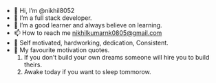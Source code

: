 - 👋 Hi, I’m @nikhil8052
- 👀 I’m a full stack developer.
- 🌱 I’m a good learner and always believe on learning.
- 📫 How to reach me nikhilkumarnk0805@gmail.com
- 🌅 Self motivated, hardworking, dedication, Consistent.
- 💞 My favourite motivation quotes.
  1. If you don't build your own dreams someone will hire you to build theirs.
  2. Awake today if you want to sleep tommorow.

<!---
nikhil8052/nikhil8052 is a ✨ special ✨ repository because its `README.md` (this file) appears on your GitHub profile.
You can click the Preview link to take a look at your changes.
--->

